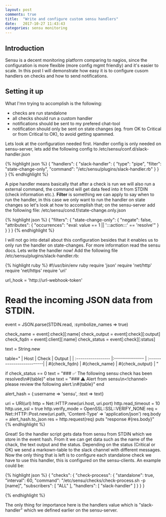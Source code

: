 ```yaml
---
layout: post
comments: true
title:  "Write and configure custom sensu handlers"
date:   2017-10-27 11:43:43
categories: sensu monitoring
---
```


## Introduction
Sensu is a decent monitoring platform comparing to nagios, since the configuration is more flexible (more config mgmt friendly) and it's easier to scale. In this post I will demonstrate how easy it is to configure cusom handlers on checks and how to send notifications.

## Setting it up
What I'mn trying to accomplish is the following:
- checks are run standalone
- all checks should run a custom handler
- notifications should be sent to my prefered chat-tool
- notification should only be sent on state changes (eg. from OK to Critical or from Critical to OK), to avoid getting spammed.

Lets look at the configuration needed first. Handler config is only needed on sensu-server, lets add the following config to /etc/sensu/conf.d/slack-handler.json

{% highlight json %}
{
  "handlers": {
    "slack-handler": {
      "type": "pipe",
      "filter": "state-change-only",
      "command": "/etc/sensu/plugins/slack-handler.rb"
    }
  }
}
{% endhighlight %}

A pipe handler means basically that after a check is run we will also run a external command, the command will get data feed into it from STDIN (check information etc.). **Filter** is something we can apply to say when to run the handler, in this case we only want to run the handler on state changes so let's look at how to accomplish that; on the sensu-server add the following file: /etc/sensu/cond.f/state-change.only.json

 
{% highlight json %}
{
  "filters": {
    "state-change-only": {
      "negate": false,
      "attributes": {
        "occurrences": "eval: value == 1 || ':::action:::' == 'resolve'"
      }
    }
  }
}
{% endhighlight %}

I will not go into detail about this configuration besides that it enables us to only run the handler on state-changes. For more information read the sensu docs. Lets write the handler now! Add the following file /etc/sensu/plugins/slack-handler.rb:


{% highlight ruby %}
#!/usr/bin/env ruby
require 'json'
require 'net/http'
require 'net/https'
require 'uri'


url_hook = 'http://url-webhook-token'

# Read the incoming JSON data from STDIN.
event = JSON.parse(STDIN.read, :symbolize_names => true)

check_name   = event[:check][:name]
check_output = event[:check][:output]
check_fqdn   = event[:client][:name]
check_status = event[:check][:status]

text = String.new


table="
| Host               | Check           | Output                    |
| :----------------- |:--------------- | :-------------------------|
| #{check_fqdn}      | #{check_name}   | #{check_output}           |
"

if check_status == 0
  text =  "### :white_check_mark: The following sensu check has been resolved\n#{table}"
else 
  text = "### :warning: Alert from sensu\n<!channel> please review the following alert.\n#{table}"
end


alert_hash = {:username => 'sensu', :text => text}


uri = URI(url)
http = Net::HTTP.new(uri.host, uri.port)
http.read_timeout = 10
http.use_ssl = true
http.verify_mode = OpenSSL::SSL::VERIFY_NONE
req = Net::HTTP::Post.new(uri.path, 'Content-Type' => 'application/json')
req.body = alert_hash.to_json
res = http.request(req)
puts "response #{res.body}"
{% endhighlight %}


Great! So the handler script gets data from sensu from STDIN which we store in the event hash. From it we can get data such as the name of the chack, the text output and the status. Depending on the status (Critical or OK) we send a markown-table to the slack channel with different messages. Now the only thing that is left is to configure each standalone check we have to use this handler, this is configured on the sensu-clients. An example could be:


{% highlight json %}
{
  "checks": {
    "check-process": {
      "standalone": true,
      "interval": 60,
      "command": "/etc/sensu/checks/check-process.sh -p [name]",
      "subscribers": [ "ALL" ],
      "handlers": [ "slack-handler" ]
    }
  }
}

{% endhighlight %}

The only thing for importance here is the handlers value which is "slack-handler" which we defined earlier on the sensu-server. 
